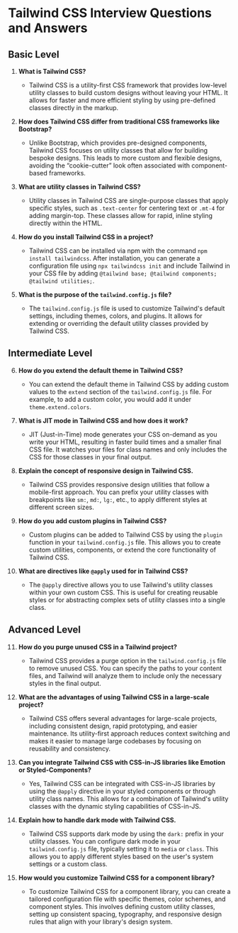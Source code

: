 # Tailwind CSS Interview Questions and Answers

## Basic Level

1. **What is Tailwind CSS?**
   - Tailwind CSS is a utility-first CSS framework that provides low-level utility classes to build custom designs without leaving your HTML. It allows for faster and more efficient styling by using pre-defined classes directly in the markup.

2. **How does Tailwind CSS differ from traditional CSS frameworks like Bootstrap?**
   - Unlike Bootstrap, which provides pre-designed components, Tailwind CSS focuses on utility classes that allow for building bespoke designs. This leads to more custom and flexible designs, avoiding the “cookie-cutter” look often associated with component-based frameworks.

3. **What are utility classes in Tailwind CSS?**
   - Utility classes in Tailwind CSS are single-purpose classes that apply specific styles, such as `.text-center` for centering text or `.mt-4` for adding margin-top. These classes allow for rapid, inline styling directly within the HTML.

4. **How do you install Tailwind CSS in a project?**
   - Tailwind CSS can be installed via npm with the command `npm install tailwindcss`. After installation, you can generate a configuration file using `npx tailwindcss init` and include Tailwind in your CSS file by adding `@tailwind base; @tailwind components; @tailwind utilities;`.

5. **What is the purpose of the `tailwind.config.js` file?**
   - The `tailwind.config.js` file is used to customize Tailwind's default settings, including themes, colors, and plugins. It allows for extending or overriding the default utility classes provided by Tailwind CSS.

## Intermediate Level

6. **How do you extend the default theme in Tailwind CSS?**
   - You can extend the default theme in Tailwind CSS by adding custom values to the `extend` section of the `tailwind.config.js` file. For example, to add a custom color, you would add it under `theme.extend.colors`.

7. **What is JIT mode in Tailwind CSS and how does it work?**
   - JIT (Just-in-Time) mode generates your CSS on-demand as you write your HTML, resulting in faster build times and a smaller final CSS file. It watches your files for class names and only includes the CSS for those classes in your final output.

8. **Explain the concept of responsive design in Tailwind CSS.**
   - Tailwind CSS provides responsive design utilities that follow a mobile-first approach. You can prefix your utility classes with breakpoints like `sm:`, `md:`, `lg:`, etc., to apply different styles at different screen sizes.

9. **How do you add custom plugins in Tailwind CSS?**
   - Custom plugins can be added to Tailwind CSS by using the `plugin` function in your `tailwind.config.js` file. This allows you to create custom utilities, components, or extend the core functionality of Tailwind CSS.

10. **What are directives like `@apply` used for in Tailwind CSS?**
    - The `@apply` directive allows you to use Tailwind's utility classes within your own custom CSS. This is useful for creating reusable styles or for abstracting complex sets of utility classes into a single class.

## Advanced Level

11. **How do you purge unused CSS in a Tailwind project?**
    - Tailwind CSS provides a purge option in the `tailwind.config.js` file to remove unused CSS. You can specify the paths to your content files, and Tailwind will analyze them to include only the necessary styles in the final output.

12. **What are the advantages of using Tailwind CSS in a large-scale project?**
    - Tailwind CSS offers several advantages for large-scale projects, including consistent design, rapid prototyping, and easier maintenance. Its utility-first approach reduces context switching and makes it easier to manage large codebases by focusing on reusability and consistency.

13. **Can you integrate Tailwind CSS with CSS-in-JS libraries like Emotion or Styled-Components?**
    - Yes, Tailwind CSS can be integrated with CSS-in-JS libraries by using the `@apply` directive in your styled components or through utility class names. This allows for a combination of Tailwind's utility classes with the dynamic styling capabilities of CSS-in-JS.

14. **Explain how to handle dark mode with Tailwind CSS.**
    - Tailwind CSS supports dark mode by using the `dark:` prefix in your utility classes. You can configure dark mode in your `tailwind.config.js` file, typically setting it to `media` or `class`. This allows you to apply different styles based on the user's system settings or a custom class.

15. **How would you customize Tailwind CSS for a component library?**
    - To customize Tailwind CSS for a component library, you can create a tailored configuration file with specific themes, color schemes, and component styles. This involves defining custom utility classes, setting up consistent spacing, typography, and responsive design rules that align with your library's design system.